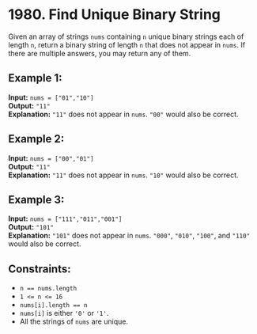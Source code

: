 # 1980. Find Unique Binary String

Given an array of strings `nums` containing `n` unique binary strings each of length `n`, return a binary string of length `n` that does not appear in `nums`. If there are multiple answers, you may return any of them.

## Example 1:

**Input:** `nums = ["01","10"]`  
**Output:** `"11"`  
**Explanation:** `"11"` does not appear in `nums`. `"00"` would also be correct.

## Example 2:

**Input:** `nums = ["00","01"]`  
**Output:** `"11"`  
**Explanation:** `"11"` does not appear in `nums`. `"10"` would also be correct.

## Example 3:

**Input:** `nums = ["111","011","001"]`  
**Output:** `"101"`  
**Explanation:** `"101"` does not appear in `nums`. `"000"`, `"010"`, `"100"`, and `"110"` would also be correct.

## Constraints:

- `n == nums.length`
- `1 <= n <= 16`
- `nums[i].length == n`
- `nums[i]` is either `'0'` or `'1'`.
- All the strings of `nums` are unique.
